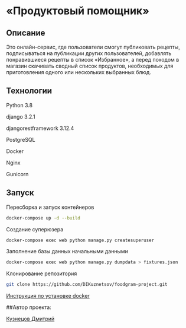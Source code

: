 # «Продуктовый помощник»

## Описание
Это онлайн-сервис, где пользователи смогут публиковать рецепты, подписываться на публикации других пользователей, добавлять понравившиеся рецепты в список «Избранное», а перед походом в магазин скачивать сводный список продуктов, необходимых для приготовления одного или нескольких выбранных блюд.
## Технологии
Python 3.8

django 3.2.1

djangorestframework 3.12.4

PostgreSQL

Docker

Nginx

Gunicorn

## Запуск
Пересборка и запуск контейнеров
```bash
docker-compose up -d --build
```

Создание суперюзера
```bash
docker-compose exec web python manage.py createsuperuser
```

Заполнение базы данных начальными данными
```bash
docker-compose exec web python manage.py dumpdata > fixtures.json
```

Клонирование репозитория
```bash
git clone https://github.com/DIKuznetsov/foodgram-project.git
```

[Инструкция по установке docker](https://docs.docker.com/engine/install/ubuntu/)

##Автор проекта:

[Кузнецов Дмитрий](https://github.com/DIKuznetsov)